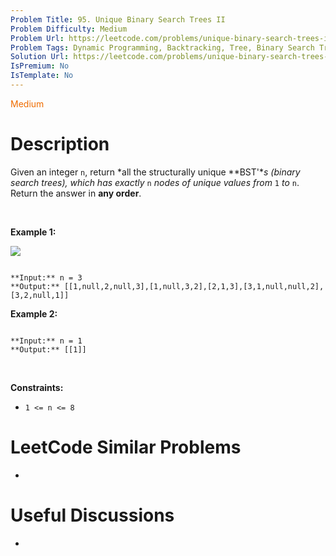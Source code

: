 ```yaml
---
Problem Title: 95. Unique Binary Search Trees II
Problem Difficulty: Medium
Problem Url: https://leetcode.com/problems/unique-binary-search-trees-ii/
Problem Tags: Dynamic Programming, Backtracking, Tree, Binary Search Tree, Binary Tree
Solution Url: https://leetcode.com/problems/unique-binary-search-trees-ii/solution/
IsPremium: No
IsTemplate: No
---
```


<span style="color: rgb(239, 108, 0);">Medium</span>

# Description

Given an integer `n`, return *all the structurally unique **BST'**s (binary search trees), which has exactly* `n` *nodes of unique values from* `1` *to* `n`. Return the answer in **any order**.


 


**Example 1:**


![](https://assets.leetcode.com/uploads/2021/01/18/uniquebstn3.jpg)

```

**Input:** n = 3
**Output:** [[1,null,2,null,3],[1,null,3,2],[2,1,3],[3,1,null,null,2],[3,2,null,1]]

```

**Example 2:**



```

**Input:** n = 1
**Output:** [[1]]

```

 


**Constraints:**


* `1 <= n <= 8`




# LeetCode Similar Problems

- []()

# Useful Discussions

- []()
